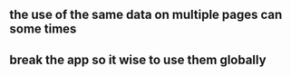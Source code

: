 ## the use of the same data on multiple pages can some times 
## break the app so it wise to use them globally